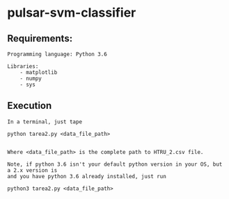 # pulsar-svm-classifier

## Requirements:

    Programming language: Python 3.6

    Libraries:
        - matplotlib
        - numpy
        - sys

## Execution

    In a terminal, just tape

    python tarea2.py <data_file_path>


    Where <data_file_path> is the complete path to HTRU_2.csv file.

    Note, if python 3.6 isn't your default python version in your OS, but a 2.x version is
    and you have python 3.6 already installed, just run

    python3 tarea2.py <data_file_path>